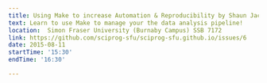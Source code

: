 ```yaml
---
title: Using Make to increase Automation & Reproducibility by Shaun Jackman
text: Learn to use Make to manage your the data analysis pipeline!
location:  Simon Fraser University (Burnaby Campus) SSB 7172
link: https://github.com/sciprog-sfu/sciprog-sfu.github.io/issues/6
date: 2015-08-11
startTime: '15:30'
endTime: '16:30'

---
```

